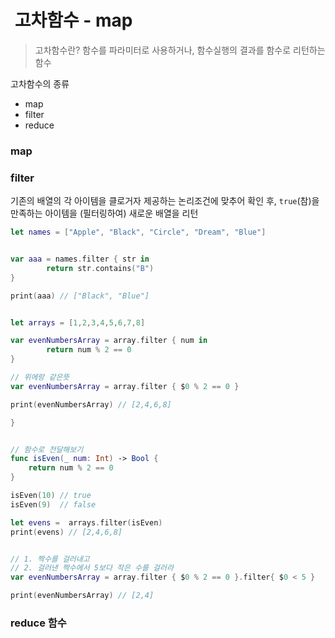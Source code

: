 #  고차함수 - map    
> 고차함수란? 함수를 파라미터로 사용하거나, 함수실행의 결과를 함수로 리턴하는 함수

  
고차함수의 종류     
* map
* filter
* reduce


### map


### filter
기존의 배열의 각 아이템을 클로거자 제공하는 논리조건에 맞추어 확인 후, `true`(참)을 만족하는 아이템을 (필터링하여) 새로운 배열을 리턴

```Swift
let names = ["Apple", "Black", "Circle", "Dream", "Blue"]


var aaa = names.filter { str in
        return str.contains("B")
}

print(aaa) // ["Black", "Blue"]


let arrays = [1,2,3,4,5,6,7,8]

var evenNumbersArray = array.filter { num in
        return num % 2 == 0
}

// 위에랑 같은뜻
var evenNumbersArray = array.filter { $0 % 2 == 0 }

print(evenNumbersArray) // [2,4,6,8]

}


// 함수로 전달해보기
func isEven(_ num: Int) -> Bool {
    return num % 2 == 0
}

isEven(10) // true
isEven(9)  // false

let evens =  arrays.filter(isEven)
print(evens) // [2,4,6,8]


// 1. 짝수를 걸러내고
// 2. 걸러낸 짝수에서 5보다 작은 수를 걸러라
var evenNumbersArray = array.filter { $0 % 2 == 0 }.filter{ $0 < 5 }

print(evenNumbersArray) // [2,4]


```
### reduce 함수



